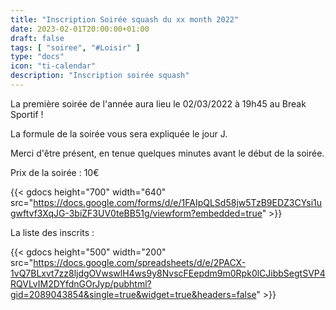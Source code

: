 ```yaml
---
title: "Inscription Soirée squash du xx month 2022"
date: 2023-02-01T20:00:00+01:00
draft: false
tags: [ "soiree", "#Loisir" ]
type: "docs"
icon: "ti-calendar"
description: "Inscription soirée squash"
---
```


La première soirée de l'année aura lieu le 02/03/2022 à 19h45 au Break Sportif !

La formule de la soirée vous sera expliquée le jour J.

Merci d'être présent, en tenue quelques minutes avant le début de la soirée.

Prix de la soirée : 10€

{{< gdocs height="700" width="640" src="https://docs.google.com/forms/d/e/1FAIpQLSd58jw5TzB9EDZ3CYsi1ugwftvf3XqJG-3biZF3UV0teBB51g/viewform?embedded=true" >}}


La liste des inscrits :

{{< gdocs height="500" width="200" src="https://docs.google.com/spreadsheets/d/e/2PACX-1vQ7BLxvt7zz8ljdgOVwswlH4ws9y8NvscFEepdm9m0Rpk0lCJibbSegtSVP4RQVLvIM2DYfdnGOrJyp/pubhtml?gid=2089043854&single=true&widget=true&headers=false" >}}
